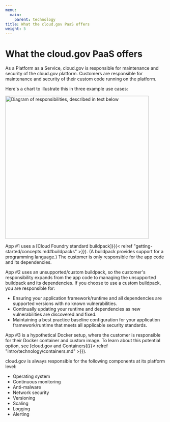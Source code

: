 ```yaml
---
menu:
  main:
    parent: technology
title: What the cloud.gov PaaS offers
weight: 5
---
```


# What the cloud.gov PaaS offers
As a Platform as a Service, cloud.gov is responsible for maintenance and security of the cloud.gov platform. Customers are responsible for maintenance and security of their custom code running on the platform.

Here's a chart to illustrate this in three example use cases:

<img src="/img/boundaries.svg" alt="Diagram of responsibilities, described in text below" width="450" />

App #1 uses a [Cloud Foundry standard buildpack]({{< relref "getting-started/concepts.md#buildpacks" >}}). (A buildpack provides support for a programming language.) The customer is only responsible for the app code and its dependencies.

App #2 uses an unsupported/custom buildpack, so the customer's responsibility expands from the app code to managing the unsupported buildpack and its dependencies. If you choose to use a custom buildpack, you are responsible for:

* Ensuring your application framework/runtime and all dependencies are supported versions with no known vulnerabilities.
* Continually updating your runtime and dependencies as new vulnerabilities are discovered and fixed.
* Maintaining a best practice baseline configuration for your application framework/runtime that meets all applicable security standards.

App #3 is a hypothetical Docker setup, where the customer is responsible for their Docker container and custom image. To learn about this potential option, see [cloud.gov and Containers]({{< relref "intro/technology/containers.md" >}}).

cloud.gov is always responsible for the following components at its platform level:

* Operating system
* Continuous monitoring
* Anti-malware
* Network security
* Versioning
* Scaling
* Logging
* Alerting
